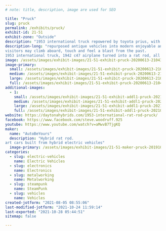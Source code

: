 ```yaml
---
# note: title, description, image are used for SEO

title: "Pruck"
slug: pruck
permalink: /exhibits/pruck/
exhibit-id: 21-51
exhibit-zone: "Outside"
description: "1953 international truck repowered by toyota prius, with mahogany tilt bed "
description-long: "repurposed antique vehicles into modern enjoyable and reliable art cars.
visitors may climb aboard, touch and feel a blast from the past.
1953 international truck, 1942 c47 airplane turned into a rat rod, all hybrid electric powered."
image: /assets/images/exhibit-images/21-51-exhibit-pruck-20200613-210437-large.jpg
image-primary: 
  small: /assets/images/exhibit-images/21-51-exhibit-pruck-20200613-210437-small.jpg
  medium: /assets/images/exhibit-images/21-51-exhibit-pruck-20200613-210437-medium.jpg
  large: /assets/images/exhibit-images/21-51-exhibit-pruck-20200613-210437-large.jpg
  full: /assets/images/exhibit-images/21-51-exhibit-pruck-20200613-210437-full.jpg
additional-images: 
  - 1:
    small: /assets/images/exhibit-images/21-51-exhibit-addl1-pruck-20210223-170630-small.jpg
    medium: /assets/images/exhibit-images/21-51-exhibit-addl1-pruck-20210223-170630-medium.jpg
    large: /assets/images/exhibit-images/21-51-exhibit-addl1-pruck-20210223-170630-large.jpg
    full: /assets/images/exhibit-images/21-51-exhibit-addl1-pruck-20210223-170630-full.jpg
website: https://daytonahybrids.com/1953-international-rat-rod-pruck/
facebook: https://www.facebook.com/steve.woodruff.925
youtube: https://www.youtube.com/watch?v=aMwvB7TjgKQ
maker: 
  name: "AutoBeYours"
  description: "Hybrid rat rod.
art cars built from hybrid electric vehicles"
  image-primary: /assets/images/exhibit-images/21-51-maker-pruck-20191031-092134-medium.jpg
categories: 
  - slug: electric-vehicles
    name: Electric Vehicles
  - slug: electronics
    name: Electronics
  - slug: metalworking
    name: Metalworking
  - slug: steampunk
    name: SteamPunk
  - slug: vehicles
    name: Vehicles
created-jotform: "2021-08-05 08:55:06"
last-modified-jotform: "2021-10-24 11:59:14"
last-exported: "2021-10-28 05:44:51"
sitemap: false

---
```

